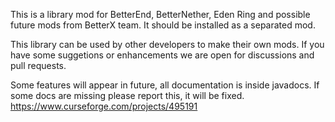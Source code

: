 This is a library mod for BetterEnd, BetterNether, Eden Ring and possible future mods from BetterX team. It should be installed as a separated mod.

This library can be used by other developers to make their own mods. If you have some suggetions or enhancements we are open for discussions and pull requests.

Some features will appear in future, all documentation is inside javadocs. If some docs are missing please report this, it will be fixed.
https://www.curseforge.com/projects/495191